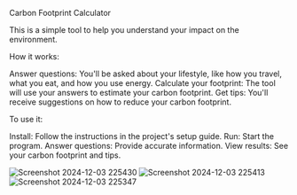 Carbon Footprint Calculator

This is a simple tool to help you understand your impact on the environment.

How it works:

Answer questions: You'll be asked about your lifestyle, like how you travel, what you eat, and how you use energy.
Calculate your footprint: The tool will use your answers to estimate your carbon footprint.
Get tips: You'll receive suggestions on how to reduce your carbon footprint.

To use it:

Install: Follow the instructions in the project's setup guide.
Run: Start the program.
Answer questions: Provide accurate information.
View results: See your carbon footprint and tips.

![Screenshot 2024-12-03 225430](https://github.com/user-attachments/assets/36beed97-a1e1-4e13-965a-6609ed11eab9)
![Screenshot 2024-12-03 225413](https://github.com/user-attachments/assets/e0e3f3c1-449f-48b9-afe7-43e372ee8102)
![Screenshot 2024-12-03 225347](https://github.com/user-attachments/assets/1bcb2e1a-961c-43e7-9f1b-afb928092ce9)
